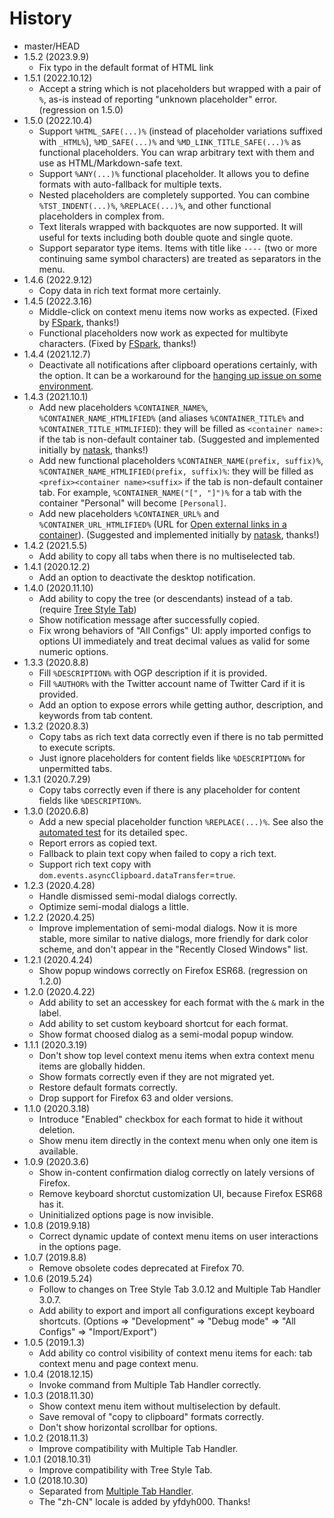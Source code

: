 # History

 - master/HEAD
 - 1.5.2 (2023.9.9)
   * Fix typo in the default format of HTML link
 - 1.5.1 (2022.10.12)
   * Accept a string which is not placeholders but wrapped with a pair of `%`, as-is instead of reporting "unknown placeholder" error. (regression on 1.5.0)
 - 1.5.0 (2022.10.4)
   * Support `%HTML_SAFE(...)%` (instead of placeholder variations suffixed with `_HTML%`), `%MD_SAFE(...)%` and `%MD_LINK_TITLE_SAFE(...)%` as functional placeholders. You can wrap arbitrary text with them and use as HTML/Markdown-safe text.
   * Support `%ANY(...)%` functional placeholder. It allows you to define formats with auto-fallback for multiple texts.
   * Nested placeholders are completely supported. You can combine `%TST_INDENT(...)%`, `%REPLACE(...)%`, and other functional placeholders in complex from.
   * Text literals wrapped with backquotes are now supported. It will useful for texts including both double quote and single quote.
   * Support separator type items. Items with title like `----` (two or more continuing same symbol characters) are treated as separators in the menu.
 - 1.4.6 (2022.9.12)
   * Copy data in rich text format more certainly.
 - 1.4.5 (2022.3.16)
   * Middle-click on context menu items now works as expected. (Fixed by [FSpark](https://github.com/FSpark), thanks!)
   * Functional placeholders now work as expected for multibyte characters. (Fixed by [FSpark](https://github.com/FSpark), thanks!)
 - 1.4.4 (2021.12.7)
   * Deactivate all notifications after clipboard operations certainly, with the option. It can be a workaround for the [hanging up issue on some environment](https://github.com/piroor/copy-selected-tabs-to-clipboard/pull/28).
 - 1.4.3 (2021.10.1)
   * Add new placeholders `%CONTAINER_NAME%`, `%CONTAINER_NAME_HTMLIFIED%` (and aliases `%CONTAINER_TITLE%` and `%CONTAINER_TITLE_HTMLIFIED`): they will be filled as `<container name>: ` if the tab is non-default container tab. (Suggested and implemented initially by [natask](https://github.com/natask), thanks!)
   * Add new functional placeholders `%CONTAINER_NAME(prefix, suffix)%`, `%CONTAINER_NAME_HTMLIFIED(prefix, suffix)%`: they will be filled as `<prefix><container name><suffix>` if the tab is non-default container tab. For example, `%CONTAINER_NAME("[", "]")%` for a tab with the container "Personal" will become `[Personal]`.
   * Add new placeholders `%CONTAINER_URL%` and `%CONTAINER_URL_HTMLIFIED%` (URL for [Open external links in a container](https://addons.mozilla.org/firefox/addon/open-url-in-container/)). (Suggested and implemented initially by [natask](https://github.com/natask), thanks!)
 - 1.4.2 (2021.5.5)
   * Add ability to copy all tabs when there is no multiselected tab.
 - 1.4.1 (2020.12.2)
   * Add an option to deactivate the desktop notification.
 - 1.4.0 (2020.11.10)
   * Add ability to copy the tree (or descendants) instead of a tab. (require [Tree Style Tab](https://addons.mozilla.org/firefox/addon/tree-style-tab/))
   * Show notification message after successfully copied.
   * Fix wrong behaviors of "All Configs" UI: apply imported configs to options UI immediately and treat decimal values as valid for some numeric options.
 - 1.3.3 (2020.8.8)
   * Fill `%DESCRIPTION%` with OGP description if it is provided.
   * Fill `%AUTHOR%` with the Twitter account name of Twitter Card if it is provided.
   * Add an option to expose errors while getting author, description, and keywords from tab content.
 - 1.3.2 (2020.8.3)
   * Copy tabs as rich text data correctly even if there is no tab permitted to execute scripts.
   * Just ignore placeholders for content fields like `%DESCRIPTION%` for unpermitted tabs.
 - 1.3.1 (2020.7.29)
   * Copy tabs correctly even if there is any placeholder for content fields like `%DESCRIPTION%`.
 - 1.3.0 (2020.6.8)
   * Add a new special placeholder function `%REPLACE(...)%`. See also the [automated test](https://github.com/piroor/copy-selected-tabs-to-clipboard/blob/master/test/test-replacer.js) for its detailed spec.
   * Report errors as copied text.
   * Fallback to plain text copy when failed to copy a rich text.
   * Support rich text copy with `dom.events.asyncClipboard.dataTransfer`=`true`.
 - 1.2.3 (2020.4.28)
   * Handle dismissed semi-modal dialogs correctly.
   * Optimize semi-modal dialogs a little.
 - 1.2.2 (2020.4.25)
   * Improve implementation of semi-modal dialogs. Now it is more stable, more similar to native dialogs, more friendly for dark color scheme, and don't appear in the "Recently Closed Windows" list.
 - 1.2.1 (2020.4.24)
   * Show popup windows correctly on Firefox ESR68. (regression on 1.2.0)
 - 1.2.0 (2020.4.22)
   * Add ability to set an accesskey for each format with the `&` mark in the label.
   * Add ability to set custom keyboard shortcut for each format.
   * Show format choosed dialog as a semi-modal popup window.
 - 1.1.1 (2020.3.19)
   * Don't show top level context menu items when extra context menu items are globally hidden.
   * Show formats correctly even if they are not migrated yet.
   * Restore default formats correctly.
   * Drop support for Firefox 63 and older versions.
 - 1.1.0 (2020.3.18)
   * Introduce "Enabled" checkbox for each format to hide it without deletion.
   * Show menu item directly in the context menu when only one item is available.
 - 1.0.9 (2020.3.6)
   * Show in-content confirmation dialog correctly on lately versions of Firefox.
   * Remove keyboard shorctut customization UI, because Firefox ESR68 has it.
   * Uninitialized options page is now invisible.
 - 1.0.8 (2019.9.18)
   * Correct dynamic update of context menu items on user interactions in the options page.
 - 1.0.7 (2019.8.8)
   * Remove obsolete codes deprecated at Firefox 70.
 - 1.0.6 (2019.5.24)
   * Follow to changes on Tree Style Tab 3.0.12 and Multiple Tab Handler 3.0.7.
   * Add ability to export and import all configurations except keyboard shortcuts. (Options => "Development" => "Debug mode" => "All Configs" => "Import/Export")
 - 1.0.5 (2019.1.3)
   * Add ability co control visibility of context menu items for each: tab context menu and page context menu.
 - 1.0.4 (2018.12.15)
   * Invoke command from Multiple Tab Handler correctly.
 - 1.0.3 (2018.11.30)
   * Show context menu item without multiselection by default.
   * Save removal of "copy to clipboard" formats correctly.
   * Don't show horizontal scrollbar for options.
 - 1.0.2 (2018.11.3)
   * Improve compatibility with Multiple Tab Handler.
 - 1.0.1 (2018.10.31)
   * Improve compatibility with Tree Style Tab.
 - 1.0 (2018.10.30)
   * Separated from [Multiple Tab Handler](https://addons.mozilla.org/firefox/addon/multiple-tab-handler/).
   * The "zh-CN" locale is added by yfdyh000. Thanks!
